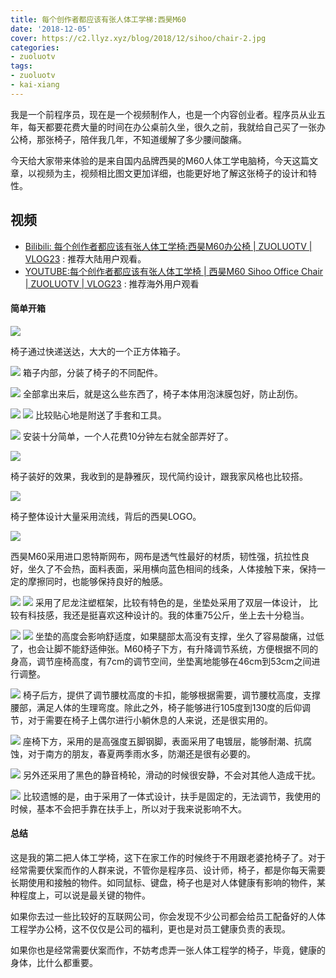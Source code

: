```yaml
---
title: 每个创作者都应该有张人体工学梯:西昊M60
date: '2018-12-05'
cover: https://c2.llyz.xyz/blog/2018/12/sihoo/chair-2.jpg
categories:
- zuoluotv
tags:
- zuoluotv
- kai-xiang
---
```


我是一个前程序员，现在是一个视频制作人，也是一个内容创业者。程序员从业五年，每天都要花费大量的时间在办公桌前久坐，很久之前，我就给自己买了一张办公椅，那张椅子，陪伴我几年，不知道缓解了多少腰间酸痛。

今天给大家带来体验的是来自国内品牌西昊的M60人体工学电脑椅，今天这篇文章，以视频为主，视频相比图文更加详细，也能更好地了解这张椅子的设计和特性。

## 视频

- [Bilibili: 每个创作者都应该有张人体工学椅:西昊M60办公椅 | ZUOLUOTV | VLOG23](https://www.bilibili.com/video/av37409319/) : 推荐大陆用户观看。
- [YOUTUBE:每个创作者都应该有张人体工学椅 | 西昊M60 Sihoo Office Chair | ZUOLUOTV | VLOG23](https://youtu.be/MdsKcLbTlPU) : 推荐海外用户观看

#### 简单开箱

![](https://c2.llyz.xyz/blog/2018/12/sihoo/chair-2.jpg)

椅子通过快递送达，大大的一个正方体箱子。

![](https://c2.llyz.xyz/blog/2018/12/sihoo/chair-3.jpg) 箱子内部，分装了椅子的不同配件。

![](https://c2.llyz.xyz/blog/2018/12/sihoo/chair-5.jpg) 全部拿出来后，就是这么些东西了，椅子本体用泡沫膜包好，防止刮伤。

![](https://c2.llyz.xyz/blog/2018/12/sihoo/chair-4.jpg) ![](https://c2.llyz.xyz/blog/2018/12/sihoo/chair-1.jpg) 比较贴心地是附送了手套和工具。

![](https://c2.llyz.xyz/blog/2018/12/sihoo/chair-65.jpg) 安装十分简单，一个人花费10分钟左右就全部弄好了。

![](https://c2.llyz.xyz/blog/2018/12/sihoo/chair-7.jpg)

椅子装好的效果，我收到的是静雅灰，现代简约设计，跟我家风格也比较搭。

![](https://c2.llyz.xyz/blog/2018/12/sihoo/chair-25.jpg)

椅子整体设计大量采用流线，背后的西昊LOGO。

![](https://c2.llyz.xyz/blog/2018/12/sihoo/chair-9.jpg)

西昊M60采用进口恩特斯网布，网布是透气性最好的材质，韧性强，抗拉性良好，坐久了不会热，面料表面，采用横向蓝色相间的线条，人体接触下来，保持一定的摩擦同时，也能够保持良好的触感。

![](https://c2.llyz.xyz/blog/2018/12/sihoo/chair-14.jpg) ![](https://c2.llyz.xyz/blog/2018/12/sihoo/chair-21.jpg) 采用了尼龙注塑框架，比较有特色的是，坐垫处采用了双层一体设计， 比较有科技感，我还是挺喜欢这种设计的。我的体重75公斤，坐上去十分稳当。

![](https://c2.llyz.xyz/blog/2018/12/sihoo/chair-17.jpg) ![](https://c2.llyz.xyz/blog/2018/12/sihoo/chair-18.jpg) 坐垫的高度会影响舒适度，如果腿部太高没有支撑，坐久了容易酸痛，过低了，也会让脚不能舒适伸张。M60椅子下方，有升降调节系统，方便根据不同的身高，调节座椅高度，有7cm的调节空间，坐垫离地能够在46cm到53cm之间进行调整。

![](https://c2.llyz.xyz/blog/2018/12/sihoo/chair-24.jpg) 椅子后方，提供了调节腰枕高度的卡扣，能够根据需要，调节腰枕高度，支撑腰部，满足人体的生理弯度。除此之外，椅子能够进行105度到130度的后仰调节，对于需要在椅子上偶尔进行小躺休息的人来说，还是很实用的。

![](https://c2.llyz.xyz/blog/2018/12/sihoo/chair-22.jpg) 座椅下方，采用的是高强度五脚钢脚，表面采用了电镀层，能够耐潮、抗腐蚀，对于南方的朋友，春夏两季雨水多，防潮还是很有必要的。

![](https://c2.llyz.xyz/blog/2018/12/sihoo/chair-23.jpg) 另外还采用了黑色的静音椅轮，滑动的时候很安静，不会对其他人造成干扰。

![](https://c2.llyz.xyz/blog/2018/12/sihoo/chair-15.jpg) 比较遗憾的是，由于采用了一体式设计，扶手是固定的，无法调节，我使用的时候，基本不会把手靠在扶手上，所以对于我来说影响不大。

#### 总结

这是我的第二把人体工学椅，这下在家工作的时候终于不用跟老婆抢椅子了。对于经常需要伏案而作的人群来说，不管你是程序员、设计师，椅子，都是你每天需要长期使用和接触的物件。如同鼠标、键盘，椅子也是对人体健康有影响的物件，某种程度上，可以说是最关键的物件。

如果你去过一些比较好的互联网公司，你会发现不少公司都会给员工配备好的人体工程学办公椅，这不仅仅是公司的福利，更也是对员工健康负责的表现。

如果你也是经常需要伏案而作，不妨考虑弄一张人体工程学的椅子，毕竟，健康的身体，比什么都重要。
